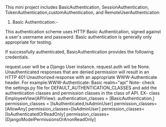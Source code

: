 This mini project includes BasicAuthentication, SessionAuthentication, TokenAuthentication,customAuthentication, and RemoteUserAuthentication

1. Basic Authentication:-

This authentication scheme uses HTTP Basic Authentication, signed against a user's username and password. Basic authentication is generally only appropriate for testing.

If successfully authenticated, BasicAuthentication provides the following credentials.

request.user will be a Django User instance.
request.auth will be None.
Unauthenticated responses that are denied permission will result in an HTTP 401 Unauthorized response with an appropriate WWW-Authenticate header. For example:WWW-Authenticate: Basic realm="api"
Note- check the settings.py file for DEFAULT_AUTHENTICATION_CLASSES and add the authentication classes and permission classes in the class of API.
EX- class EmployeeView(APIView):
    authentication_classes = [BasicAuthentication,]
    permission_classes = [IsAuthenticated,IsAdminUser]
    permission_classes=[AllowAny]
    permission_classes=[IsAdminUser]
    permission_classes=[IsAuthenticatedOrReadOnly]
    permission_classes=[DjangoModelPermissionsOrAnonReadOnly]

